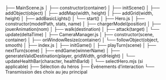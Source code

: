 ├── MainScene.js
│   ├── constructor(container)
│   ├── initScene()
│   ├── addObject(object)
│   ├── addMap(width, height)
│   ├── addGrid(width, height)
│   ├── addBasicLights()
│   └── start()
│
├── Hero.js
│   ├── constructor(modelPath, stats, name)
│   ├── chargerModel(position)
│   ├── jouerAnimation(nom)
│   ├── walk(destination)
│   ├── attack(target)
│   └── update(deltaTime)
│
├── CameraManager.js
│   ├── constructor(scene, container)
│   ├── onWindowResize(container)
│   └── followObject(object, smooth)
│
├── index.js
│   ├── initGame()
│   ├── playTurn(scene)
│   ├── nextTurn(scene)
│   ├── endGame(winnerName)
│   ├── generateValidDestination(player, gridWidth, gridHeight)
│   └── updateHealthBar(character, healthBarId)
│
└── selectHero.mjs (si applicable)
    ├── Sélection du héros
    ├── Événements d’interaction
    └── Transmission des choix au jeu principal
